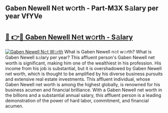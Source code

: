 ## Gaben Newell N𝚎t w𝚘rth - Part-M3X S𝚊lary per year VfYVe

# <h2><a href="http://gc3x9oy.nevu.top/?p=Gaben+Newell">🔗 👉🔴 Gaben Newell N𝚎t w𝚘rth - S𝚊lary</a></h2>

[![Gaben Newell N𝚎t W𝚘rth](https://i.imgur.com/Oavwk0R.jpeg)](http://gc3x9oy.nevu.top/?p=Gaben+Newell)
What is Gaben Newell n𝚎t w𝚘rth? What is Gaben Newell s𝚊lary per year?
This affluent person's Gaben Newell net worth is significant, making him one of the wealthiest in his profession. His income from his job is substantial, but it is overshadowed by Gaben Newell net worth, which is thought to be amplified by his diverse business pursuits and extensive real estate investments. This affluent individual, whose Gaben Newell net worth is among the highest globally, is renowned for his business acumen and financial brilliance. With a Gaben Newell net worth in the billions and a substantial annual salary, this affluent person is a leading demonstration of the power of hard labor, commitment, and financial acumen.
